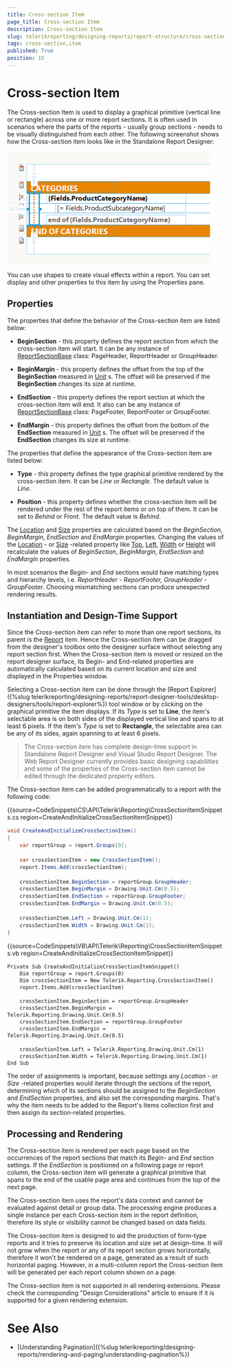 ```yaml
---
title: Cross-section Item
page_title: Cross-section Item 
description: Cross-section Item
slug: telerikreporting/designing-reports/report-structure/cross-section-item
tags: cross-section,item
published: True
position: 15
---
```


# Cross-section Item

The Cross-section Item is used to display a graphical primitive (vertical line or rectangle) across one or more report sections. It is often used in scenarios where the parts of the reports - usually group sections - needs to be visually distinguished from each other. The following screenshot shows how the Cross-section item looks like in the Standalone Report Designer: 

  ![report-items-cross-section-item](images/report-items-cross-section-item.png)

You can use shapes to create visual effects within a report. You can set display and other properties to this item by using the Properties pane.       

## Properties

The properties that define the behavior of the Cross-section item are listed below:

* __BeginSection__ - this property defines the report section from which the cross-section item will start. It can be any instance of [ReportSectionBase](/reporting/api/Telerik.Reporting.ReportSectionBase)  class: PageHeader, ReportHeader or GroupHeader. 

* __BeginMargin__ - this property defines the offset from the top of the __BeginSection__ measured in [Unit](/reporting/api/Telerik.Reporting.Drawing.Unit) s. The offset will be preserved if the __BeginSection__ changes its size at runtime. 

* __EndSection__ - this property defines the report section at which the cross-section item will end. It also can be any instance of [ReportSectionBase](/reporting/api/Telerik.Reporting.ReportSectionBase)  class: PageFooter, ReportFooter or GroupFooter. 

* __EndMargin__ - this property defines the offset from the bottom of the __EndSection__ measured in [Unit](/reporting/api/Telerik.Reporting.Drawing.Unit) s. The offset will be preserved if the __EndSection__ changes its size at runtime. 

The properties that define the appearance of the Cross-section item are listed below: 

* __Type__ - this property defines the type graphical primitive rendered by the cross-section item. It can be *Line* or *Rectangle*. The default value is *Line*.             

* __Position__ - this property defines whether the cross-section item will be rendered under the rest of the report items or on top of them. It can be set to *Behind* or *Front*. The default value is *Behind*.             

The [Location](/reporting/api/Telerik.Reporting.ReportItem#Telerik_Reporting_ReportItem_Location) and [Size](/reporting/api/Telerik.Reporting.ReportItem#Telerik_Reporting_ReportItem_Size)  properties are calculated based on the *BeginSection*, *BeginMargin*, *EndSection* and *EndMargin* properties. Changing the values of the [Location](/reporting/api/Telerik.Reporting.ReportItem#Telerik_Reporting_ReportItem_Location) - or [Size](/reporting/api/Telerik.Reporting.ReportItem#Telerik_Reporting_ReportItem_Size) -related property like [Top](/reporting/api/Telerik.Reporting.ReportItem#Telerik_Reporting_ReportItem_Top), [Left](/reporting/api/Telerik.Reporting.ReportItem#Telerik_Reporting_ReportItem_Left), [Width](/reporting/api/Telerik.Reporting.ReportItem#Telerik_Reporting_ReportItem_Width)  or [Height](/reporting/api/Telerik.Reporting.ReportItem#Telerik_Reporting_ReportItem_Height) will recalculate the values of *BeginSection*, *BeginMargin*, *EndSection* and *EndMargin* properties. 

In most scenarios the *Begin-* and *End* sections would have matching types and hierarchy levels, i.e. *ReportHeader - ReportFooter, GroupHeader - GroupFooter*. Choosing mismatching sections can produce unexpected rendering results. 

## Instantiation and Design-Time Support

Since the Cross-section item can refer to more than one report sections, its parent is the  [Report](/reporting/api/Telerik.Reporting.Report) item. Hence the Cross-section item can be dragged from the designer's toolbox onto the designer surface without selecting any report section first. When the Cross-section item is moved or resized on the report designer surface, its Begin- and End-related properties are automatically calculated based on its current location and size and displayed in the Properties window. 

Selecting a Cross-section item can be done through the [Report Explorer]({%slug telerikreporting/designing-reports/report-designer-tools/desktop-designers/tools/report-explorer%}) tool window or by clicking on the graphical primitive the item displays. If its *Type* is set to __Line__, the item's selectable area is on both sides of the displayed vertical line and spans to at least 6 pixels. If the item's *Type* is set to __Rectangle__, the selectable area can be any of its sides, again spanning to at least 6 pixels. 

> The Cross-section item has complete design-time support in Standalone Report Designer and Visual Studio Report Designer. The Web Report Designer currently provides basic designing capabilities and some of the properties of the Cross-section item cannot be edited through the dedicated property editors.


The Cross-section item can be added programmatically to a report with the following code: 

{{source=CodeSnippets\CS\API\Telerik\Reporting\CrossSectionItemSnippets.cs region=CreateAndInitializeCrossSectionItemSnippet}}
````c#
void CreateAndInitializeCrossSectionItem()
{
    var reportGroup = report.Groups[0];

    var crossSectionItem = new CrossSectionItem();
    report.Items.Add(crossSectionItem);

    crossSectionItem.BeginSection = reportGroup.GroupHeader;
    crossSectionItem.BeginMargin = Drawing.Unit.Cm(0.5);
    crossSectionItem.EndSection = reportGroup.GroupFooter;
    crossSectionItem.EndMargin = Drawing.Unit.Cm(0.5);

    crossSectionItem.Left = Drawing.Unit.Cm(1);
    crossSectionItem.Width = Drawing.Unit.Cm(1);
}
````
{{source=CodeSnippets\VB\API\Telerik\Reporting\CrossSectionItemSnippets.vb region=CreateAndInitializeCrossSectionItemSnippet}}
````vb.net
Private Sub CreateAndInitializeCrossSectionItemSnippet()
    Dim reportGroup = report.Groups(0)
    Dim crossSectionItem = New Telerik.Reporting.CrossSectionItem()
    report.Items.Add(crossSectionItem)

    crossSectionItem.BeginSection = reportGroup.GroupHeader
    crossSectionItem.BeginMargin = Telerik.Reporting.Drawing.Unit.Cm(0.5)
    crossSectionItem.EndSection = reportGroup.GroupFooter
    crossSectionItem.EndMargin = Telerik.Reporting.Drawing.Unit.Cm(0.5)

    crossSectionItem.Left = Telerik.Reporting.Drawing.Unit.Cm(1)
    crossSectionItem.Width = Telerik.Reporting.Drawing.Unit.Cm(1)
End Sub
````

The order of assignments is important, because settings any *Location* - or *Size* -related properties would iterate through the sections of the report, determining which of its sections should be assigned to the *BeginSection* and *EndSection* properties, and also set the corresponding margins. That's why the item needs to be added to the Report's Items collection first and then assign its section-related properties. 

## Processing and Rendering

The Cross-section item is rendered per each page based on the occurrences of the report sections that match its *Begin-* and *End* section settings. If the *EndSection* is positioned on a following page or report column, the Cross-section item will generate a graphical primitive that spans to the end of the usable page area and continues from the top of the next page. 

The Cross-section item uses the report's data context and cannot be evaluated against detail or group data. The processing engine produces a single instance per each Cross-section item in the report definition, therefore its style or visibility cannot be changed based on data fields. 

The Cross-section item is designed to aid the production of form-type reports and it tries to preserve its location and size set at design-time. It will not grow when the report or any of its report section grows horizontally, therefore it won't be rendered on a page, generated as a result of such horizontal paging. However, in a multi-column report the Cross-section item will be generated per each report column shown on a page. 

The Cross-section item is not supported in all rendering extensions. Please check the corresponding "Design Considerations" article to ensure if it is supported for a given rendering extension. 


# See Also

* [Understanding Pagination]({%slug telerikreporting/designing-reports/rendering-and-paging/understanding-pagination%})

